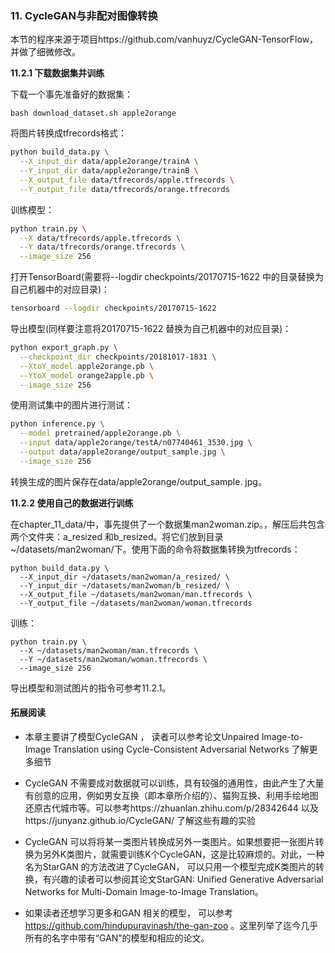 ### 11. CycleGAN与非配对图像转换

本节的程序来源于项目https://github.com/vanhuyz/CycleGAN-TensorFlow，并做了细微修改。

**11.2.1 下载数据集并训练**

下载一个事先准备好的数据集：
```
bash download_dataset.sh apple2orange
```

将图片转换成tfrecords格式：

```bash
python build_data.py \
  --X_input_dir data/apple2orange/trainA \
  --Y_input_dir data/apple2orange/trainB \
  --X_output_file data/tfrecords/apple.tfrecords \
  --Y_output_file data/tfrecords/orange.tfrecords
```

训练模型：
```bash
python train.py \
  --X data/tfrecords/apple.tfrecords \
  --Y data/tfrecords/orange.tfrecords \
  --image_size 256
```

打开TensorBoard(需要将--logdir checkpoints/20170715-1622 中的目录替换为自己机器中的对应目录)：
```bash
tensorboard --logdir checkpoints/20170715-1622
```

导出模型(同样要注意将20170715-1622 替换为自己机器中的对应目录)：
```bash
python export_graph.py \
  --checkpoint_dir checkpoints/20181017-1831 \
  --XtoY_model apple2orange.pb \
  --YtoX_model orange2apple.pb \
  --image_size 256
```

使用测试集中的图片进行测试：
```bash
python inference.py \
  --model pretrained/apple2orange.pb \
  --input data/apple2orange/testA/n07740461_3530.jpg \
  --output data/apple2orange/output_sample.jpg \
  --image_size 256
```

转换生成的图片保存在data/apple2orange/output_sample. jpg。

**11.2.2 使用自己的数据进行训练**

在chapter_11_data/中，事先提供了一个数据集man2woman.zip。，解压后共包含两个文件夹：a_resized 和b_resized。将它们放到目录~/datasets/man2woman/下。使用下面的命令将数据集转换为tfrecords：
```
python build_data.py \
  --X_input_dir ~/datasets/man2woman/a_resized/ \
  --Y_input_dir ~/datasets/man2woman/b_resized/ \
  --X_output_file ~/datasets/man2woman/man.tfrecords \
  --Y_output_file ~/datasets/man2woman/woman.tfrecords
```

训练：
```
python train.py \
  --X ~/datasets/man2woman/man.tfrecords \
  --Y ~/datasets/man2woman/woman.tfrecords \
  --image_size 256
```

导出模型和测试图片的指令可参考11.2.1。

#### 拓展阅读

- 本章主要讲了模型CycleGAN ， 读者可以参考论文Unpaired Image-to-Image Translation using Cycle-Consistent Adversarial Networks 了解更多细节

- CycleGAN 不需要成对数据就可以训练，具有较强的通用性，由此产生了大量有创意的应用，例如男女互换（即本章所介绍的）、猫狗互换、利用手绘地图还原古代城市等。可以参考https://zhuanlan.zhihu.com/p/28342644 以及https://junyanz.github.io/CycleGAN/ 了解这些有趣的实验

- CycleGAN 可以将将某一类图片转换成另外一类图片。如果想要把一张图片转换为另外K类图片，就需要训练K个CycleGAN，这是比较麻烦的。对此，一种名为StarGAN 的方法改进了CycleGAN， 可以只用一个模型完成K类图片的转换，有兴趣的读者可以参阅其论文StarGAN: Unified Generative Adversarial Networks for Multi-Domain Image-to-Image Translation。

- 如果读者还想学习更多和GAN 相关的模型， 可以参考 https://github.com/hindupuravinash/the-gan-zoo 。这里列举了迄今几乎所有的名字中带有“GAN”的模型和相应的论文。
